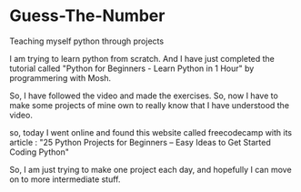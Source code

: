 # Guess-The-Number
Teaching myself python through projects

I am trying to learn python from scratch. And I have just completed the tutorial called "Python for Beginners - Learn Python in 1 Hour" by programmering with Mosh. 

So, I have followed the video and made the exercises. So, now I have to make some projects of mine own to really know that I have understood the video. 

so, today I went online and found this website called freecodecamp with its article : "25 Python Projects for Beginners – Easy Ideas to Get Started Coding Python" 

So, I am just trying to make one project each day, and hopefully I can move on to more intermediate stuff. 


